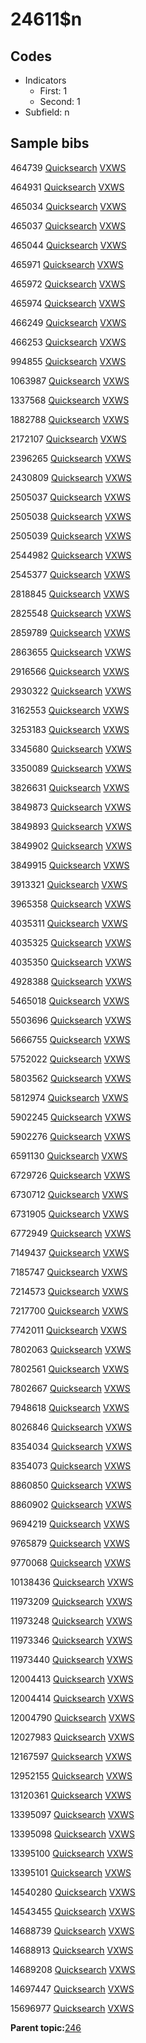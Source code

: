 # 24611$n

## Codes

-   Indicators
    -   First: 1
    -   Second: 1
-   Subfield: n

## Sample bibs

464739 [Quicksearch](https://search.library.yale.edu/catalog/464739) [VXWS](http://prodorbis.library.yale.edu:7014/vxws/GetHoldingsService?bibId=464739)

464931 [Quicksearch](https://search.library.yale.edu/catalog/464931) [VXWS](http://prodorbis.library.yale.edu:7014/vxws/GetHoldingsService?bibId=464931)

465034 [Quicksearch](https://search.library.yale.edu/catalog/465034) [VXWS](http://prodorbis.library.yale.edu:7014/vxws/GetHoldingsService?bibId=465034)

465037 [Quicksearch](https://search.library.yale.edu/catalog/465037) [VXWS](http://prodorbis.library.yale.edu:7014/vxws/GetHoldingsService?bibId=465037)

465044 [Quicksearch](https://search.library.yale.edu/catalog/465044) [VXWS](http://prodorbis.library.yale.edu:7014/vxws/GetHoldingsService?bibId=465044)

465971 [Quicksearch](https://search.library.yale.edu/catalog/465971) [VXWS](http://prodorbis.library.yale.edu:7014/vxws/GetHoldingsService?bibId=465971)

465972 [Quicksearch](https://search.library.yale.edu/catalog/465972) [VXWS](http://prodorbis.library.yale.edu:7014/vxws/GetHoldingsService?bibId=465972)

465974 [Quicksearch](https://search.library.yale.edu/catalog/465974) [VXWS](http://prodorbis.library.yale.edu:7014/vxws/GetHoldingsService?bibId=465974)

466249 [Quicksearch](https://search.library.yale.edu/catalog/466249) [VXWS](http://prodorbis.library.yale.edu:7014/vxws/GetHoldingsService?bibId=466249)

466253 [Quicksearch](https://search.library.yale.edu/catalog/466253) [VXWS](http://prodorbis.library.yale.edu:7014/vxws/GetHoldingsService?bibId=466253)

994855 [Quicksearch](https://search.library.yale.edu/catalog/994855) [VXWS](http://prodorbis.library.yale.edu:7014/vxws/GetHoldingsService?bibId=994855)

1063987 [Quicksearch](https://search.library.yale.edu/catalog/1063987) [VXWS](http://prodorbis.library.yale.edu:7014/vxws/GetHoldingsService?bibId=1063987)

1337568 [Quicksearch](https://search.library.yale.edu/catalog/1337568) [VXWS](http://prodorbis.library.yale.edu:7014/vxws/GetHoldingsService?bibId=1337568)

1882788 [Quicksearch](https://search.library.yale.edu/catalog/1882788) [VXWS](http://prodorbis.library.yale.edu:7014/vxws/GetHoldingsService?bibId=1882788)

2172107 [Quicksearch](https://search.library.yale.edu/catalog/2172107) [VXWS](http://prodorbis.library.yale.edu:7014/vxws/GetHoldingsService?bibId=2172107)

2396265 [Quicksearch](https://search.library.yale.edu/catalog/2396265) [VXWS](http://prodorbis.library.yale.edu:7014/vxws/GetHoldingsService?bibId=2396265)

2430809 [Quicksearch](https://search.library.yale.edu/catalog/2430809) [VXWS](http://prodorbis.library.yale.edu:7014/vxws/GetHoldingsService?bibId=2430809)

2505037 [Quicksearch](https://search.library.yale.edu/catalog/2505037) [VXWS](http://prodorbis.library.yale.edu:7014/vxws/GetHoldingsService?bibId=2505037)

2505038 [Quicksearch](https://search.library.yale.edu/catalog/2505038) [VXWS](http://prodorbis.library.yale.edu:7014/vxws/GetHoldingsService?bibId=2505038)

2505039 [Quicksearch](https://search.library.yale.edu/catalog/2505039) [VXWS](http://prodorbis.library.yale.edu:7014/vxws/GetHoldingsService?bibId=2505039)

2544982 [Quicksearch](https://search.library.yale.edu/catalog/2544982) [VXWS](http://prodorbis.library.yale.edu:7014/vxws/GetHoldingsService?bibId=2544982)

2545377 [Quicksearch](https://search.library.yale.edu/catalog/2545377) [VXWS](http://prodorbis.library.yale.edu:7014/vxws/GetHoldingsService?bibId=2545377)

2818845 [Quicksearch](https://search.library.yale.edu/catalog/2818845) [VXWS](http://prodorbis.library.yale.edu:7014/vxws/GetHoldingsService?bibId=2818845)

2825548 [Quicksearch](https://search.library.yale.edu/catalog/2825548) [VXWS](http://prodorbis.library.yale.edu:7014/vxws/GetHoldingsService?bibId=2825548)

2859789 [Quicksearch](https://search.library.yale.edu/catalog/2859789) [VXWS](http://prodorbis.library.yale.edu:7014/vxws/GetHoldingsService?bibId=2859789)

2863655 [Quicksearch](https://search.library.yale.edu/catalog/2863655) [VXWS](http://prodorbis.library.yale.edu:7014/vxws/GetHoldingsService?bibId=2863655)

2916566 [Quicksearch](https://search.library.yale.edu/catalog/2916566) [VXWS](http://prodorbis.library.yale.edu:7014/vxws/GetHoldingsService?bibId=2916566)

2930322 [Quicksearch](https://search.library.yale.edu/catalog/2930322) [VXWS](http://prodorbis.library.yale.edu:7014/vxws/GetHoldingsService?bibId=2930322)

3162553 [Quicksearch](https://search.library.yale.edu/catalog/3162553) [VXWS](http://prodorbis.library.yale.edu:7014/vxws/GetHoldingsService?bibId=3162553)

3253183 [Quicksearch](https://search.library.yale.edu/catalog/3253183) [VXWS](http://prodorbis.library.yale.edu:7014/vxws/GetHoldingsService?bibId=3253183)

3345680 [Quicksearch](https://search.library.yale.edu/catalog/3345680) [VXWS](http://prodorbis.library.yale.edu:7014/vxws/GetHoldingsService?bibId=3345680)

3350089 [Quicksearch](https://search.library.yale.edu/catalog/3350089) [VXWS](http://prodorbis.library.yale.edu:7014/vxws/GetHoldingsService?bibId=3350089)

3826631 [Quicksearch](https://search.library.yale.edu/catalog/3826631) [VXWS](http://prodorbis.library.yale.edu:7014/vxws/GetHoldingsService?bibId=3826631)

3849873 [Quicksearch](https://search.library.yale.edu/catalog/3849873) [VXWS](http://prodorbis.library.yale.edu:7014/vxws/GetHoldingsService?bibId=3849873)

3849893 [Quicksearch](https://search.library.yale.edu/catalog/3849893) [VXWS](http://prodorbis.library.yale.edu:7014/vxws/GetHoldingsService?bibId=3849893)

3849902 [Quicksearch](https://search.library.yale.edu/catalog/3849902) [VXWS](http://prodorbis.library.yale.edu:7014/vxws/GetHoldingsService?bibId=3849902)

3849915 [Quicksearch](https://search.library.yale.edu/catalog/3849915) [VXWS](http://prodorbis.library.yale.edu:7014/vxws/GetHoldingsService?bibId=3849915)

3913321 [Quicksearch](https://search.library.yale.edu/catalog/3913321) [VXWS](http://prodorbis.library.yale.edu:7014/vxws/GetHoldingsService?bibId=3913321)

3965358 [Quicksearch](https://search.library.yale.edu/catalog/3965358) [VXWS](http://prodorbis.library.yale.edu:7014/vxws/GetHoldingsService?bibId=3965358)

4035311 [Quicksearch](https://search.library.yale.edu/catalog/4035311) [VXWS](http://prodorbis.library.yale.edu:7014/vxws/GetHoldingsService?bibId=4035311)

4035325 [Quicksearch](https://search.library.yale.edu/catalog/4035325) [VXWS](http://prodorbis.library.yale.edu:7014/vxws/GetHoldingsService?bibId=4035325)

4035350 [Quicksearch](https://search.library.yale.edu/catalog/4035350) [VXWS](http://prodorbis.library.yale.edu:7014/vxws/GetHoldingsService?bibId=4035350)

4928388 [Quicksearch](https://search.library.yale.edu/catalog/4928388) [VXWS](http://prodorbis.library.yale.edu:7014/vxws/GetHoldingsService?bibId=4928388)

5465018 [Quicksearch](https://search.library.yale.edu/catalog/5465018) [VXWS](http://prodorbis.library.yale.edu:7014/vxws/GetHoldingsService?bibId=5465018)

5503696 [Quicksearch](https://search.library.yale.edu/catalog/5503696) [VXWS](http://prodorbis.library.yale.edu:7014/vxws/GetHoldingsService?bibId=5503696)

5666755 [Quicksearch](https://search.library.yale.edu/catalog/5666755) [VXWS](http://prodorbis.library.yale.edu:7014/vxws/GetHoldingsService?bibId=5666755)

5752022 [Quicksearch](https://search.library.yale.edu/catalog/5752022) [VXWS](http://prodorbis.library.yale.edu:7014/vxws/GetHoldingsService?bibId=5752022)

5803562 [Quicksearch](https://search.library.yale.edu/catalog/5803562) [VXWS](http://prodorbis.library.yale.edu:7014/vxws/GetHoldingsService?bibId=5803562)

5812974 [Quicksearch](https://search.library.yale.edu/catalog/5812974) [VXWS](http://prodorbis.library.yale.edu:7014/vxws/GetHoldingsService?bibId=5812974)

5902245 [Quicksearch](https://search.library.yale.edu/catalog/5902245) [VXWS](http://prodorbis.library.yale.edu:7014/vxws/GetHoldingsService?bibId=5902245)

5902276 [Quicksearch](https://search.library.yale.edu/catalog/5902276) [VXWS](http://prodorbis.library.yale.edu:7014/vxws/GetHoldingsService?bibId=5902276)

6591130 [Quicksearch](https://search.library.yale.edu/catalog/6591130) [VXWS](http://prodorbis.library.yale.edu:7014/vxws/GetHoldingsService?bibId=6591130)

6729726 [Quicksearch](https://search.library.yale.edu/catalog/6729726) [VXWS](http://prodorbis.library.yale.edu:7014/vxws/GetHoldingsService?bibId=6729726)

6730712 [Quicksearch](https://search.library.yale.edu/catalog/6730712) [VXWS](http://prodorbis.library.yale.edu:7014/vxws/GetHoldingsService?bibId=6730712)

6731905 [Quicksearch](https://search.library.yale.edu/catalog/6731905) [VXWS](http://prodorbis.library.yale.edu:7014/vxws/GetHoldingsService?bibId=6731905)

6772949 [Quicksearch](https://search.library.yale.edu/catalog/6772949) [VXWS](http://prodorbis.library.yale.edu:7014/vxws/GetHoldingsService?bibId=6772949)

7149437 [Quicksearch](https://search.library.yale.edu/catalog/7149437) [VXWS](http://prodorbis.library.yale.edu:7014/vxws/GetHoldingsService?bibId=7149437)

7185747 [Quicksearch](https://search.library.yale.edu/catalog/7185747) [VXWS](http://prodorbis.library.yale.edu:7014/vxws/GetHoldingsService?bibId=7185747)

7214573 [Quicksearch](https://search.library.yale.edu/catalog/7214573) [VXWS](http://prodorbis.library.yale.edu:7014/vxws/GetHoldingsService?bibId=7214573)

7217700 [Quicksearch](https://search.library.yale.edu/catalog/7217700) [VXWS](http://prodorbis.library.yale.edu:7014/vxws/GetHoldingsService?bibId=7217700)

7742011 [Quicksearch](https://search.library.yale.edu/catalog/7742011) [VXWS](http://prodorbis.library.yale.edu:7014/vxws/GetHoldingsService?bibId=7742011)

7802063 [Quicksearch](https://search.library.yale.edu/catalog/7802063) [VXWS](http://prodorbis.library.yale.edu:7014/vxws/GetHoldingsService?bibId=7802063)

7802561 [Quicksearch](https://search.library.yale.edu/catalog/7802561) [VXWS](http://prodorbis.library.yale.edu:7014/vxws/GetHoldingsService?bibId=7802561)

7802667 [Quicksearch](https://search.library.yale.edu/catalog/7802667) [VXWS](http://prodorbis.library.yale.edu:7014/vxws/GetHoldingsService?bibId=7802667)

7948618 [Quicksearch](https://search.library.yale.edu/catalog/7948618) [VXWS](http://prodorbis.library.yale.edu:7014/vxws/GetHoldingsService?bibId=7948618)

8026846 [Quicksearch](https://search.library.yale.edu/catalog/8026846) [VXWS](http://prodorbis.library.yale.edu:7014/vxws/GetHoldingsService?bibId=8026846)

8354034 [Quicksearch](https://search.library.yale.edu/catalog/8354034) [VXWS](http://prodorbis.library.yale.edu:7014/vxws/GetHoldingsService?bibId=8354034)

8354073 [Quicksearch](https://search.library.yale.edu/catalog/8354073) [VXWS](http://prodorbis.library.yale.edu:7014/vxws/GetHoldingsService?bibId=8354073)

8860850 [Quicksearch](https://search.library.yale.edu/catalog/8860850) [VXWS](http://prodorbis.library.yale.edu:7014/vxws/GetHoldingsService?bibId=8860850)

8860902 [Quicksearch](https://search.library.yale.edu/catalog/8860902) [VXWS](http://prodorbis.library.yale.edu:7014/vxws/GetHoldingsService?bibId=8860902)

9694219 [Quicksearch](https://search.library.yale.edu/catalog/9694219) [VXWS](http://prodorbis.library.yale.edu:7014/vxws/GetHoldingsService?bibId=9694219)

9765879 [Quicksearch](https://search.library.yale.edu/catalog/9765879) [VXWS](http://prodorbis.library.yale.edu:7014/vxws/GetHoldingsService?bibId=9765879)

9770068 [Quicksearch](https://search.library.yale.edu/catalog/9770068) [VXWS](http://prodorbis.library.yale.edu:7014/vxws/GetHoldingsService?bibId=9770068)

10138436 [Quicksearch](https://search.library.yale.edu/catalog/10138436) [VXWS](http://prodorbis.library.yale.edu:7014/vxws/GetHoldingsService?bibId=10138436)

11973209 [Quicksearch](https://search.library.yale.edu/catalog/11973209) [VXWS](http://prodorbis.library.yale.edu:7014/vxws/GetHoldingsService?bibId=11973209)

11973248 [Quicksearch](https://search.library.yale.edu/catalog/11973248) [VXWS](http://prodorbis.library.yale.edu:7014/vxws/GetHoldingsService?bibId=11973248)

11973346 [Quicksearch](https://search.library.yale.edu/catalog/11973346) [VXWS](http://prodorbis.library.yale.edu:7014/vxws/GetHoldingsService?bibId=11973346)

11973440 [Quicksearch](https://search.library.yale.edu/catalog/11973440) [VXWS](http://prodorbis.library.yale.edu:7014/vxws/GetHoldingsService?bibId=11973440)

12004413 [Quicksearch](https://search.library.yale.edu/catalog/12004413) [VXWS](http://prodorbis.library.yale.edu:7014/vxws/GetHoldingsService?bibId=12004413)

12004414 [Quicksearch](https://search.library.yale.edu/catalog/12004414) [VXWS](http://prodorbis.library.yale.edu:7014/vxws/GetHoldingsService?bibId=12004414)

12004790 [Quicksearch](https://search.library.yale.edu/catalog/12004790) [VXWS](http://prodorbis.library.yale.edu:7014/vxws/GetHoldingsService?bibId=12004790)

12027983 [Quicksearch](https://search.library.yale.edu/catalog/12027983) [VXWS](http://prodorbis.library.yale.edu:7014/vxws/GetHoldingsService?bibId=12027983)

12167597 [Quicksearch](https://search.library.yale.edu/catalog/12167597) [VXWS](http://prodorbis.library.yale.edu:7014/vxws/GetHoldingsService?bibId=12167597)

12952155 [Quicksearch](https://search.library.yale.edu/catalog/12952155) [VXWS](http://prodorbis.library.yale.edu:7014/vxws/GetHoldingsService?bibId=12952155)

13120361 [Quicksearch](https://search.library.yale.edu/catalog/13120361) [VXWS](http://prodorbis.library.yale.edu:7014/vxws/GetHoldingsService?bibId=13120361)

13395097 [Quicksearch](https://search.library.yale.edu/catalog/13395097) [VXWS](http://prodorbis.library.yale.edu:7014/vxws/GetHoldingsService?bibId=13395097)

13395098 [Quicksearch](https://search.library.yale.edu/catalog/13395098) [VXWS](http://prodorbis.library.yale.edu:7014/vxws/GetHoldingsService?bibId=13395098)

13395100 [Quicksearch](https://search.library.yale.edu/catalog/13395100) [VXWS](http://prodorbis.library.yale.edu:7014/vxws/GetHoldingsService?bibId=13395100)

13395101 [Quicksearch](https://search.library.yale.edu/catalog/13395101) [VXWS](http://prodorbis.library.yale.edu:7014/vxws/GetHoldingsService?bibId=13395101)

14540280 [Quicksearch](https://search.library.yale.edu/catalog/14540280) [VXWS](http://prodorbis.library.yale.edu:7014/vxws/GetHoldingsService?bibId=14540280)

14543455 [Quicksearch](https://search.library.yale.edu/catalog/14543455) [VXWS](http://prodorbis.library.yale.edu:7014/vxws/GetHoldingsService?bibId=14543455)

14688739 [Quicksearch](https://search.library.yale.edu/catalog/14688739) [VXWS](http://prodorbis.library.yale.edu:7014/vxws/GetHoldingsService?bibId=14688739)

14688913 [Quicksearch](https://search.library.yale.edu/catalog/14688913) [VXWS](http://prodorbis.library.yale.edu:7014/vxws/GetHoldingsService?bibId=14688913)

14689208 [Quicksearch](https://search.library.yale.edu/catalog/14689208) [VXWS](http://prodorbis.library.yale.edu:7014/vxws/GetHoldingsService?bibId=14689208)

14697447 [Quicksearch](https://search.library.yale.edu/catalog/14697447) [VXWS](http://prodorbis.library.yale.edu:7014/vxws/GetHoldingsService?bibId=14697447)

15696977 [Quicksearch](https://search.library.yale.edu/catalog/15696977) [VXWS](http://prodorbis.library.yale.edu:7014/vxws/GetHoldingsService?bibId=15696977)

**Parent topic:**[246](../../tags/246/246.md)

